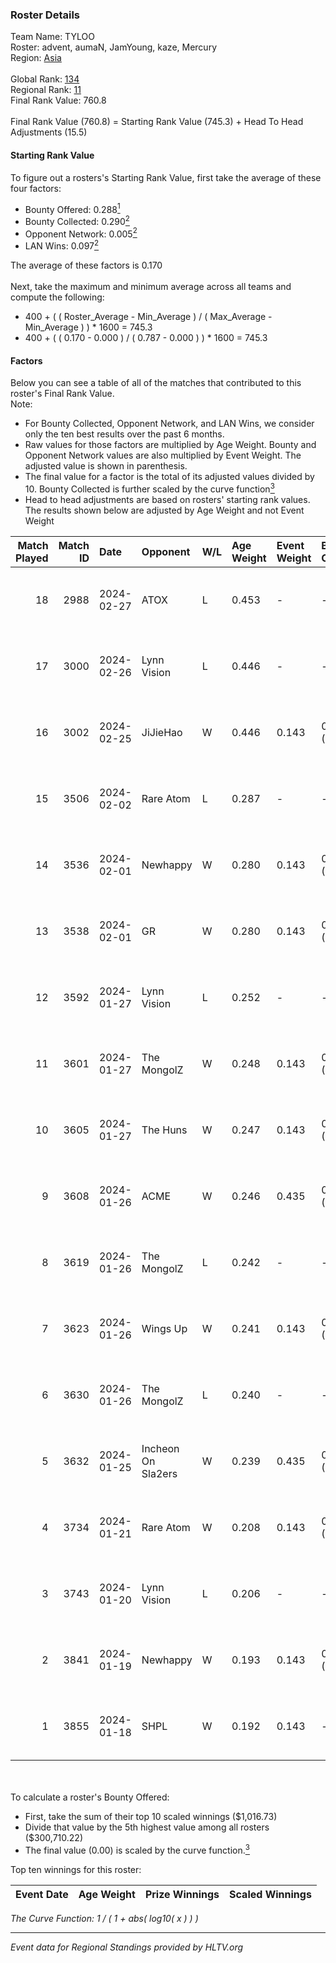 ### Roster Details<br />
Team Name: TYLOO<br />
Roster: advent, aumaN, JamYoung, kaze, Mercury<br />
Region: [Asia]( ../standings_asia.md)<br />
<br />
Global Rank: [134](../standings_global.md)<br />
Regional Rank: [11]( ../standings_asia.md)<br />
Final Rank Value:  760.8<br />
<br />
Final Rank Value (760.8) = Starting Rank Value (745.3) + Head To Head Adjustments (15.5)<br />

#### Starting Rank Value<br />
To figure out a rosters's Starting Rank Value, first take the average of these four factors:<br />
- Bounty Offered: 0.288[<sup>1</sup>](#table2)
- Bounty Collected: 0.290[<sup>2</sup>](#table1)
- Opponent Network: 0.005[<sup>2</sup>](#table1)
- LAN Wins: 0.097[<sup>2</sup>](#table1)

The average of these factors is 0.170<br />
<br />
Next, take the maximum and minimum average across all teams and compute the following:<br />
- 400 + ( ( Roster_Average - Min_Average ) / ( Max_Average - Min_Average ) ) * 1600 = 745.3
- 400 + ( ( 0.170 - 0.000 ) / ( 0.787 - 0.000 ) ) * 1600 = 745.3


#### Factors<br />
Below you can see a table of all of the matches that contributed to this roster's Final Rank Value.<br />
Note:<br />

- For Bounty Collected, Opponent Network, and LAN Wins, we consider only the ten best results over the past 6 months.
- Raw values for those factors are multiplied by Age Weight. Bounty and Opponent Network values are also multiplied by Event Weight. The adjusted value is shown in parenthesis.
- The final value for a factor is the total of its adjusted values divided by 10. Bounty Collected is further scaled by the curve function[<sup>3</sup>](#curveFunction)
- Head to head adjustments are based on rosters' starting rank values. The results shown below are adjusted by Age Weight and not Event Weight
<span id="table1"></span><br />


| Match Played | Match ID | Date       | Opponent           | W/L | Age Weight | Event Weight | Bounty Collected | Opponent Network | LAN Wins  | H2H Adj. | Roster                                 |
| -: | -: | :- | :- | :- | :- | :- | :- | :- | :- | -: | :- |
|           18 |     2988 | 2024-02-27 | ATOX               | L   | 0.453      | -            | -                | -                | -         |    -3.80 | advent, aumaN, JamYoung, kaze, Mercury |
|           17 |     3000 | 2024-02-26 | Lynn Vision        | L   | 0.446      | -            | -                | -                | -         |    -1.40 | advent, aumaN, JamYoung, kaze, Mercury |
|           16 |     3002 | 2024-02-25 | JiJieHao           | W   | 0.446      | 0.143        | 0.000 (0.000)    | 0.082 (0.005)    | 1 (0.446) |     1.92 | advent, aumaN, JamYoung, kaze, Mercury |
|           15 |     3506 | 2024-02-02 | Rare Atom          | L   | 0.287      | -            | -                | -                | -         |    -5.48 | advent, aumaN, JamYoung, kaze, Mercury |
|           14 |     3536 | 2024-02-01 | Newhappy           | W   | 0.280      | 0.143        | 0.000 (0.000)    | 0.066 (0.003)    | 0 (0.000) |     1.87 | advent, aumaN, JamYoung, kaze, Mercury |
|           13 |     3538 | 2024-02-01 | GR                 | W   | 0.280      | 0.143        | 0.011 (0.000)    | 0.119 (0.005)    | 0 (0.000) |     3.31 | advent, aumaN, JamYoung, kaze, Mercury |
|           12 |     3592 | 2024-01-27 | Lynn Vision        | L   | 0.252      | -            | -                | -                | -         |    -0.69 | advent, aumaN, JamYoung, kaze, Mercury |
|           11 |     3601 | 2024-01-27 | The MongolZ        | W   | 0.248      | 0.143        | 0.986 (0.035)    | 0.681 (0.024)    | 0 (0.000) |     7.81 | advent, aumaN, JamYoung, kaze, Mercury |
|           10 |     3605 | 2024-01-27 | The Huns           | W   | 0.247      | 0.143        | 0.000 (0.000)    | 0.065 (0.002)    | 0 (0.000) |     1.76 | advent, aumaN, JamYoung, kaze, Mercury |
|            9 |     3608 | 2024-01-26 | ACME               | W   | 0.246      | 0.435        | 0.001 (0.000)    | 0.009 (0.001)    | 1 (0.246) |     2.57 | advent, aumaN, JamYoung, kaze, Mercury |
|            8 |     3619 | 2024-01-26 | The MongolZ        | L   | 0.242      | -            | -                | -                | -         |    -0.01 | advent, aumaN, JamYoung, kaze, Mercury |
|            7 |     3623 | 2024-01-26 | Wings Up           | W   | 0.241      | 0.143        | 0.000 (0.000)    | 0.032 (0.001)    | 0 (0.000) |     1.62 | advent, aumaN, JamYoung, kaze, Mercury |
|            6 |     3630 | 2024-01-26 | The MongolZ        | L   | 0.240      | -            | -                | -                | -         |    -0.01 | advent, aumaN, JamYoung, kaze, Mercury |
|            5 |     3632 | 2024-01-25 | Incheon On Sla2ers | W   | 0.239      | 0.435        | 0.001 (0.000)    | -                | 1 (0.239) |     1.68 | advent, aumaN, JamYoung, kaze, Mercury |
|            4 |     3734 | 2024-01-21 | Rare Atom          | W   | 0.208      | 0.143        | 0.009 (0.000)    | 0.071 (0.002)    | 0 (0.000) |     2.72 | advent, aumaN, JamYoung, kaze, Mercury |
|            3 |     3743 | 2024-01-20 | Lynn Vision        | L   | 0.206      | -            | -                | -                | -         |    -0.52 | advent, aumaN, JamYoung, kaze, Mercury |
|            2 |     3841 | 2024-01-19 | Newhappy           | W   | 0.193      | 0.143        | 0.000 (0.000)    | 0.066 (0.002)    | 0 (0.000) |     1.40 | advent, aumaN, JamYoung, kaze, Mercury |
|            1 |     3855 | 2024-01-18 | SHPL               | W   | 0.192      | 0.143        | -                | 0.010 (0.000)    | -         |     0.78 | advent, aumaN, JamYoung, kaze, Mercury |

<br />
<span id="table2"></span><br />
To calculate a roster's Bounty Offered:<br />

- First, take the sum of their top 10 scaled winnings ($1,016.73)
- Divide that value by the 5th highest value among all rosters ($300,710.22)
- The final value (0.00) is scaled by the curve function.[<sup>3</sup>](#curveFunction)

Top ten winnings for this roster:<br />

| Event Date | Age Weight | Prize Winnings | Scaled Winnings |
| :- | -: | :- | :- |


<span id="curveFunction"></span>_The Curve Function: 1 / ( 1 + abs( log10( x ) ) )_<br />

---
_Event data for Regional Standings provided by HLTV.org_<br />
